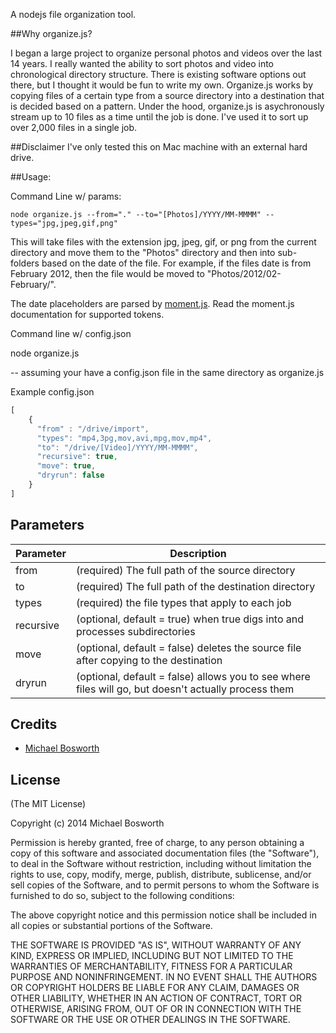 A nodejs file organization tool.

##Why organize.js?

I began a large project to organize personal photos and videos over the last 14 years.  I really wanted the ability to sort photos and video into chronological directory structure.  There is existing software options out there, but I thought it would be fun to write my own.  Organize.js works by copying files of a certain type from a source directory into a destination that is decided based on a pattern.  Under the hood, organize.js is asychronously stream up to 10 files as a time until the job is done.  I've used it to sort up over 2,000 files in a single job.  

##Disclaimer
I've only tested this on Mac machine with an external hard drive. 

##Usage:

Command Line w/ params:

```node organize.js --from="." --to="[Photos]/YYYY/MM-MMMM" --types="jpg,jpeg,gif,png"```

This will take files with the extension jpg, jpeg, gif, or png from the current directory and move them to the "Photos" directory and then into sub-folders based on the date of the file.  For example, if the files date is from February 2012, then the file would be moved to "Photos/2012/02-February/".

The date placeholders are parsed by [moment.js](http://momentjs.com/).  Read the moment.js documentation for supported tokens.

Command line w/ config.json

node organize.js 

-- assuming your have a config.json file in the same directory as organize.js

Example config.json

```javascript
[
    {
      "from" : "/drive/import",  
      "types": "mp4,3pg,mov,avi,mpg,mov,mp4",
      "to": "/drive/[Video]/YYYY/MM-MMMM",
      "recursive": true,
      "move": true,
      "dryrun": false
    }
]
```

## Parameters

Parameter  | Description
------------- | -------------
from      | (required) The full path of the source directory
to        | (required) The full path of the destination directory
types     | (required) the file types that apply to each job
recursive | (optional, default = true) when true digs into and processes subdirectories
move      | (optional, default = false) deletes the source file after copying to the destination
dryrun    | (optional, default = false) allows you to see where files will go, but doesn't actually process them

## Credits

  - [Michael Bosworth](http://github.com/bozzltron)

## License

(The MIT License)

Copyright (c) 2014 Michael Bosworth

Permission is hereby granted, free of charge, to any person obtaining a copy of
this software and associated documentation files (the "Software"), to deal in
the Software without restriction, including without limitation the rights to
use, copy, modify, merge, publish, distribute, sublicense, and/or sell copies of
the Software, and to permit persons to whom the Software is furnished to do so,
subject to the following conditions:

The above copyright notice and this permission notice shall be included in all
copies or substantial portions of the Software.

THE SOFTWARE IS PROVIDED "AS IS", WITHOUT WARRANTY OF ANY KIND, EXPRESS OR
IMPLIED, INCLUDING BUT NOT LIMITED TO THE WARRANTIES OF MERCHANTABILITY, FITNESS
FOR A PARTICULAR PURPOSE AND NONINFRINGEMENT. IN NO EVENT SHALL THE AUTHORS OR
COPYRIGHT HOLDERS BE LIABLE FOR ANY CLAIM, DAMAGES OR OTHER LIABILITY, WHETHER
IN AN ACTION OF CONTRACT, TORT OR OTHERWISE, ARISING FROM, OUT OF OR IN
CONNECTION WITH THE SOFTWARE OR THE USE OR OTHER DEALINGS IN THE SOFTWARE.
